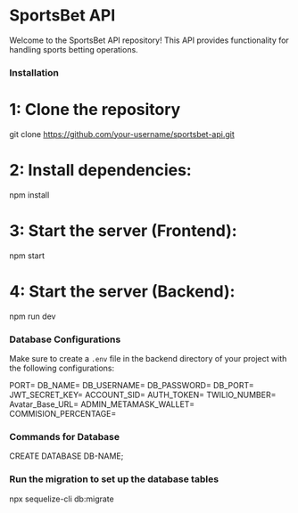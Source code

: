 # SportsBet API

Welcome to the SportsBet API repository! This API provides functionality for handling sports betting operations.

### Installation

# 1: Clone the repository

git clone https://github.com/your-username/sportsbet-api.git

# 2: Install dependencies:

npm install

# 3: Start the server (Frontend):

npm start

# 4: Start the server (Backend):

npm run dev

### Database Configurations 

Make sure to create a `.env` file in the backend directory of your project with the following configurations:

PORT=
DB_NAME=
DB_USERNAME=
DB_PASSWORD=
DB_PORT=
JWT_SECRET_KEY=
ACCOUNT_SID=
AUTH_TOKEN=
TWILIO_NUMBER=
Avatar_Base_URL=
ADMIN_METAMASK_WALLET=
COMMISION_PERCENTAGE=

### Commands for Database

CREATE DATABASE DB-NAME;

### Run the migration to set up the database tables

npx sequelize-cli db:migrate
